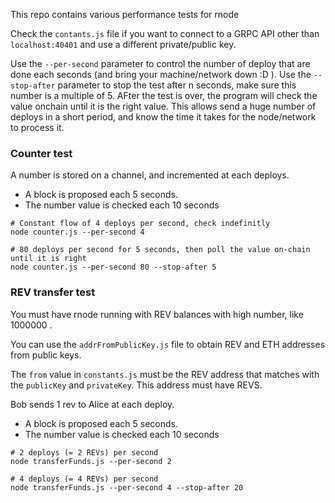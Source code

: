 This repo contains various performance tests for rnode

Check the `contants.js` file if you want to connect to a GRPC API other than `localhost:40401` and use a different private/public key.

Use the `--per-second` parameter to control the number of deploy that are done each seconds (and bring your machine/network down :D ).
Use the `--stop-after` parameter to stop the test after n seconds, make sure this number is a multiple of 5. AFter the test is over, the program will check the value onchain until it is the right value. This allows send a huge number of deploys in a short period, and know the time it takes for the node/network to process it.

### Counter test

A number is stored on a channel, and incremented at each deploys.

- A block is proposed each 5 seconds.
- The number value is checked each 10 seconds

```
# Constant flow of 4 deploys per second, check indefinitly
node counter.js --per-second 4

# 80 deploys per second for 5 seconds, then poll the value on-chain until it is right
node counter.js --per-second 80 --stop-after 5
```

### REV transfer test

You must have rnode running with REV balances with high number, like 1000000 .

You can use the `addrFromPublicKey.js` file to obtain REV and ETH addresses from public keys.

The `from` value in `constants.js` must be the REV address that matches with the `publicKey` and `privateKey`. This address must have REVS.

Bob sends 1 rev to Alice at each deploy.
- A block is proposed each 5 seconds.
- The number value is checked each 10 seconds

```
# 2 deploys (= 2 REVs) per second
node transferFunds.js --per-second 2

# 4 deploys (= 4 REVs) per second
node transferFunds.js --per-second 4 --stop-after 20
```
